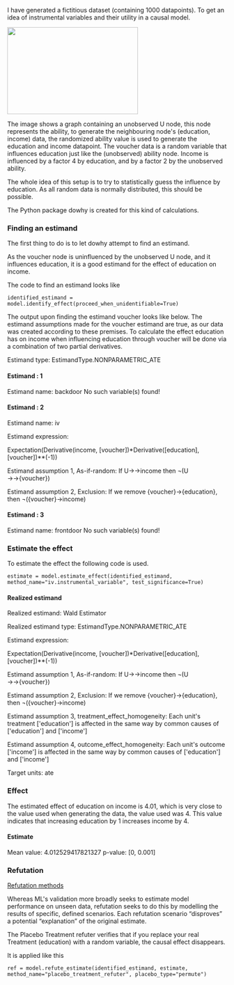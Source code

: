 I have generated a fictitious dataset (containing 1000 datapoints).
To get an idea of instrumental variables and their utility in a causal model.

<img src="https://github.com/user-attachments/assets/ec5418df-936d-4bc3-baf3-a963f631ffce" height="200" width="300"/>

The image shows a graph containing an unobserved U node, this node represents the ability, to generate the neighbouring node's (education, income) data, the randomized ability value is used to generate the education and income datapoint. The voucher data is a random variable that influences education just like the (unobserved) ability node. Income is influenced by a factor 4 by education, and by a factor 2 by the unobserved ability.

The whole idea of this setup is to try to statistically guess the influence by education. As all random data is normally distributed, this should be possible.

The Python package dowhy is created for this kind of calculations.

### Finding an estimand

The first thing to do is to let dowhy attempt to find an estimand.

As the voucher node is uninfluenced by the unobserved U node, and it influences education, it is a good estimand for the effect of education on income. 

The code to find an estimand looks like 

`identified_estimand = model.identify_effect(proceed_when_unidentifiable=True)`

The output upon finding the estimand voucher looks like below. The estimand assumptions made for the voucher estimand are true, as our data was created according to these premises. To calculate the effect education has on income when influencing education through voucher will be done via a combination of two partial derivatives.

Estimand type: EstimandType.NONPARAMETRIC_ATE

#### Estimand : 1
Estimand name: backdoor
No such variable(s) found!

#### Estimand : 2
Estimand name: iv

Estimand expression:

Expectation(Derivative(income, [voucher])*Derivative([education], [voucher])**(-1))

Estimand assumption 1, As-if-random: If U→→income then ¬(U →→{voucher})

Estimand assumption 2, Exclusion: If we remove {voucher}→{education}, then ¬({voucher}→income)

#### Estimand : 3
Estimand name: frontdoor
No such variable(s) found!

### Estimate the effect

To estimate the effect the following code is used.

`estimate = model.estimate_effect(identified_estimand, method_name="iv.instrumental_variable", test_significance=True)`

#### Realized estimand
Realized estimand: Wald Estimator

Realized estimand type: EstimandType.NONPARAMETRIC_ATE

Estimand expression:

Expectation(Derivative(income, [voucher])*Derivative([education], [voucher])**(-1))

Estimand assumption 1, As-if-random: If U→→income then ¬(U →→{voucher})

Estimand assumption 2, Exclusion: If we remove {voucher}→{education}, then ¬({voucher}→income)

Estimand assumption 3, treatment_effect_homogeneity: Each unit's treatment ['education'] is affected in the same way by common causes of ['education'] and ['income']

Estimand assumption 4, outcome_effect_homogeneity: Each unit's outcome ['income'] is affected in the same way by common causes of ['education'] and ['income']

Target units: ate

### Effect

The estimated effect of education on income is 4.01, which is very close to the value used when generating the data, the value used was 4. 
This value indicates that increasing education by 1 increases income by 4.

#### Estimate
Mean value: 4.012529417821327
p-value: [0, 0.001]

### Refutation
[Refutation methods](https://causalwizard.app/inference/article/bootstrap-refuters-dowhy#:~:text=The%20refutation%20methods%20in%20DoWhy,with%20the%20model%20or%20data.)

Whereas ML's validation more broadly seeks to estimate model performance on unseen data, refutation seeks to do this by modelling the results of specific, defined scenarios. Each refutation scenario “disproves” a potential “explanation” of the original estimate. 

The Placebo Treatment refuter verifies that if you replace your real Treatment (education) with a random variable, the causal effect disappears.

It is applied like this

`ref = model.refute_estimate(identified_estimand, estimate, method_name="placebo_treatment_refuter", placebo_type="permute")`















